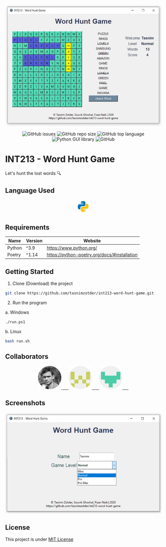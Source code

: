 ![image](assets/game_play.jpg)

<p align="center">
    <img alt="GitHub issues" src="https://img.shields.io/github/issues/tasnimzotder/int213-word-hunt-game?style=flat-square">
    <img alt="GitHub repo size" src="https://img.shields.io/github/repo-size/tasnimzotder/int213-word-hunt-game?style=flat-square">
    <img alt="GitHub top language" src="https://img.shields.io/github/languages/top/tasnimzotder/int213-word-hunt-game?style=flat-square" />
    <img alt="Python GUI library" src="https://img.shields.io/badge/GUI-Tkinter-blue?style=flat-square" / >
    <img alt="GitHub" src="https://img.shields.io/github/license/tasnimzotder/int213-word-hunt-game?style=flat-square">
</p>

# INT213 - Word Hunt Game

Let's hunt the lost words 🔍

## Language Used

<p align="center">
    <img alt="python" src="assets/python.png" height="44px"/>
</p>

## Requirements

| Name   | Version | Website                                      |
| ------ | ------- | -------------------------------------------- |
| Python | ^3.9    | https://www.python.org/                      |
| Poetry | ^1.14   | https://python-poetry.org/docs/#installation |

## Getting Started

1. Clone (Download) the project

```bash
git clone https://github.com/tasnimzotder/int213-word-hunt-game.git
```

2. Run the program

a. Windows

```bash
./run.ps1
```

b. Linux

```bash
bash run.sh
```

## Collaborators

<p align="center">
    <a href="https://github.com/tasnimzotder">
        <img alt="Tasnim Zotder" src="assets/tasnim.png"  height="75"/>
        &nbsp&nbsp&nbsp&nbsp
    </a>
    <a href="https://github.com/Souvik-Ghosal">
        <img alt="Tasnim Zotder" src="assets/souvik.png"  height="75"/>
        &nbsp&nbsp&nbsp&nbsp
    </a>
    <a href="https://github.com/fizannaik">
        <img alt="Tasnim Zotder" src="assets/fizan.png"  height="75"/>
        &nbsp&nbsp&nbsp&nbsp
    </a>
<p>

## Screenshots

![game setup](assets/game_setup.jpg)

## License

This project is under [MIT License](LICENSE)
